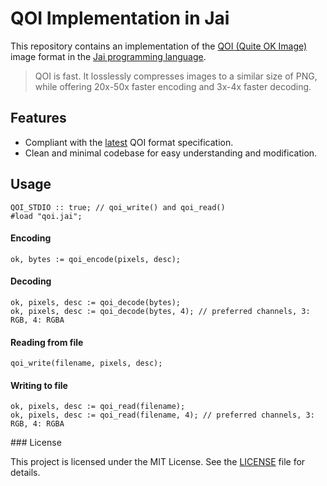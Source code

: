 # QOI Implementation in Jai

This repository contains an implementation of the [QOI (Quite OK Image)](https://github.com/phoboslab/qoi/) image format in the [Jai programming language](https://en.wikipedia.org/?title=JAI_(programming_language)).

> QOI is fast. It losslessly compresses images to a similar size of PNG, while offering 20x-50x faster encoding and 3x-4x faster decoding. 

## Features

- Compliant with the [latest](https://qoiformat.org/qoi-specification.pdf) QOI format specification.
- Clean and minimal codebase for easy understanding and modification.

## Usage

```odin
QOI_STDIO :: true; // qoi_write() and qoi_read()
#load "qoi.jai";
```

#### Encoding
```odin
ok, bytes := qoi_encode(pixels, desc);
```

#### Decoding
```odin
ok, pixels, desc := qoi_decode(bytes);
ok, pixels, desc := qoi_decode(bytes, 4); // preferred channels, 3: RGB, 4: RGBA
```

#### Reading from file
```odin
qoi_write(filename, pixels, desc);
```

#### Writing to file
```odin
ok, pixels, desc := qoi_read(filename);
ok, pixels, desc := qoi_read(filename, 4); // preferred channels, 3: RGB, 4: RGBA
```

### License

This project is licensed under the MIT License. See the [LICENSE](LICENSE) file for details.


